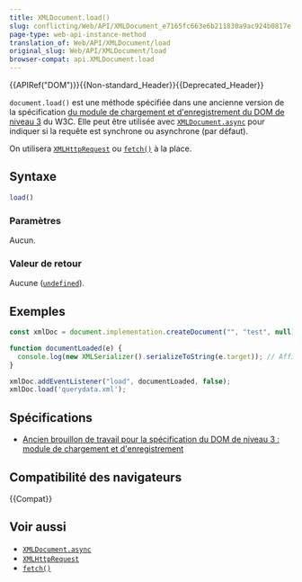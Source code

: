 ```yaml
---
title: XMLDocument.load()
slug: conflicting/Web/API/XMLDocument_e7165fc663e6b211830a9ac924b0817e
page-type: web-api-instance-method
translation_of: Web/API/XMLDocument/load
original_slug: Web/API/XMLDocument/load
browser-compat: api.XMLDocument.load
---
```


{{APIRef("DOM")}}{{Non-standard_Header}}{{Deprecated_Header}}

`document.load()` est une méthode spécifiée dans une ancienne version de la spécification [du module de chargement et d'enregistrement du DOM de niveau 3](https://www.w3.org/TR/2003/WD-DOM-Level-3-LS-20030619/load-save.html#LS-DocumentLS) du W3C. Elle peut être utilisée avec [`XMLDocument.async`](/fr/docs/Web/API/XMLDocument/async) pour indiquer si la requête est synchrone ou asynchrone (par défaut).

On utilisera [`XMLHttpRequest`](/fr/docs/Web/API/XMLHttpRequest) ou [`fetch()`](/fr/docs/Web/API/fetch) à la place.

## Syntaxe

```js
load()
```

### Paramètres

Aucun.

### Valeur de retour

Aucune ([`undefined`](/fr/docs/Web/JavaScript/Reference/Global_Objects/undefined)).

## Exemples

```js
const xmlDoc = document.implementation.createDocument("", "test", null);

function documentLoaded(e) {
  console.log(new XMLSerializer().serializeToString(e.target)); // Affiche le contenu de querydata.xml sous forme de chaîne
}

xmlDoc.addEventListener("load", documentLoaded, false);
xmlDoc.load('querydata.xml');
```

## Spécifications

- [Ancien brouillon de travail pour la spécification du DOM de niveau 3&nbsp;: module de chargement et d'enregistrement](https://www.w3.org/TR/2003/WD-DOM-Level-3-LS-20030619/load-save.html#LS-DocumentLS)

## Compatibilité des navigateurs

{{Compat}}

## Voir aussi

- [`XMLDocument.async`](/fr/docs/Web/API/XMLDocument/async)
- [`XMLHttpRequest`](/fr/docs/Web/API/XMLHttpRequest)
- [`fetch()`](/fr/docs/Web/API/fetch)

